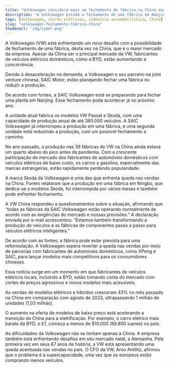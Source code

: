 ```yaml
---
title: "Volkswagen considera mais um fechamento de fábrica na China enquanto veículos elétricos domésticos dominam"
description: "A Volkswagen estuda o fechamento de uma fábrica em Nanjing devido à crescente concorrência dos fabricantes de veículos elétricos na China."
tags: [Volkswagen, carros elétricos, indústria automobilística, China]
slug: "volkswagen-fechamento-fabrica-china"
thumbnail: "img/cyber.png"
---
```


A Volkswagen (VW) está enfrentando um novo desafio com a possibilidade de fechamento de uma fábrica, desta vez na China, que é o maior mercado da empresa. Apesar da China ser o principal mercado da VW, fabricantes de veículos elétricos domésticos, como a BYD, estão aumentando a concorrência.

Devido à desaceleração na demanda, a Volkswagen e seu parceiro na joint venture chinesa, SAIC Motor, estão planejando fechar uma fábrica ou reduzir a produção.

De acordo com fontes, a SAIC Volkswagen está se preparando para fechar uma planta em Nanjing. Esse fechamento pode acontecer já no próximo ano. 

A unidade atual fabrica os modelos VW Passat e Skoda, com uma capacidade de produção anual de até 360.000 veículos. A SAIC Volkswagen já interrompeu a produção em uma fábrica, e uma segunda unidade está reduzindo a produção, com um possível fechamento a caminho.

No ano passado, a produção nas 39 fábricas da VW na China ainda estava um quarto abaixo do pico antes da pandemia. Com a crescente participação de mercado dos fabricantes de automóveis domésticos com veículos elétricos de baixo custo, os carros a gasolina, especialmente das marcas estrangeiras, estão rapidamente perdendo popularidade.

A marca Skoda da Volkswagen é uma das que enfrenta queda nas vendas na China. Fontes relataram que a produção em uma fábrica em Ningbo, que dedica-se a modelos Skoda, foi interrompida por vários meses e também pode enfrentar fechamento.

A VW China respondeu a questionamentos sobre a situação, afirmando que “todas as fábricas da SAIC Volkswagen estão operando normalmente de acordo com as exigências do mercado e nossas previsões.” A declaração enviada por e-mail acrescentou: “Estamos também transformando a produção de veículos e as fábricas de componentes passo a passo para veículos elétricos inteligentes.”

De acordo com as fontes, a fábrica pode estar prevista para uma reformulação. A Volkswagen espera reverter a queda nas vendas por meio de parcerias com fabricantes de automóveis domésticos, como XPeng e SAIC, para lançar modelos mais competitivos para os consumidores chineses.

Essa notícia surge em um momento em que fabricantes de veículos elétricos locais, incluindo a BYD, estão tomando conta do mercado com cortes de preços agressivos e novos modelos mais acessíveis. 

As vendas de modelos elétricos e híbridos cresceram 43% no mês passado na China em comparação com agosto de 2023, ultrapassando 1 milhão de unidades (1,03 milhão). 

O aumento na oferta de modelos de baixo preço está acelerando a transição da China para a eletrificação. Por exemplo, o carro elétrico mais barato da BYD, o E1, começa a menos de $10.000 (69.800 iuanes) no país.

As dificuldades da Volkswagen não se limitam apenas à China. A empresa também está enfrentando desafios em seu mercado natal, a Alemanha. Pela primeira vez em seus 87 anos de história, a VW está apresentando uma queda acentuada nas vendas no país. O CFO da VW, Arno Antilitz, afirmou que o problema é a supercapacidade, uma vez que os europeus estão comprando menos veículos.